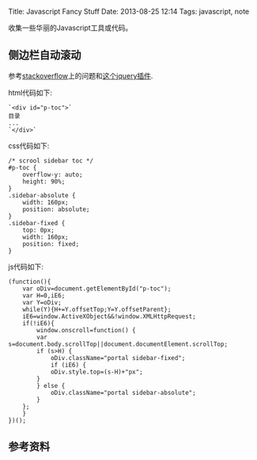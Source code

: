 Title: Javascript Fancy Stuff
Date: 2013-08-25 12:14
Tags: javascript, note


收集一些华丽的Javascript工具或代码。

## 侧边栏自动滚动

参考[stackoverflow](http://stackoverflow.com/questions/9350461/how-to-add-css-style-if-user-scroll-page-over-112px/9350600#9350600)上的问题和[这个jquery插件](https///github.com/cheald/floatingFixed/blob/master/jquery.floatingFixed.js).

html代码如下:

	`<div id="p-toc">`
	目录
	...
	`</div>`

css代码如下:

	/* scrool sidebar toc */
	#p-toc {
	    overflow-y: auto;
	    height: 90%;
	}
	.sidebar-absolute {
	    width: 160px;
	    position: absolute;
	}
	.sidebar-fixed {
	    top: 0px;
	    width: 160px;
	    position: fixed;
	}

js代码如下:

	(function(){
	    var oDiv=document.getElementById("p-toc");
	    var H=0,iE6;
	    var Y=oDiv;
	    while(Y){H+=Y.offsetTop;Y=Y.offsetParent};
	    iE6=window.ActiveXObject&&!window.XMLHttpRequest;
	    if(!iE6){
	        window.onscroll=function() {
		    var s=document.body.scrollTop||document.documentElement.scrollTop;
		    if (s>H) {
		        oDiv.className="portal sidebar-fixed";
		        if (iE6) {
			    oDiv.style.top=(s-H)+"px";
			}
		    } else {
		        oDiv.className="portal sidebar-absolute";
		    }
		};
	    }
	})();

## 参考资料

